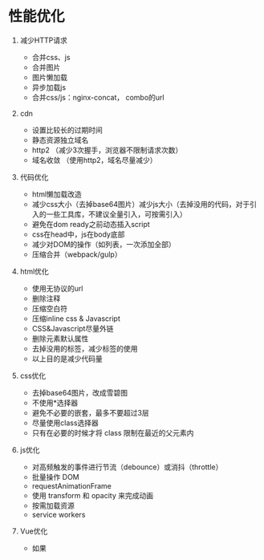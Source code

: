 # 性能优化

1. 减少HTTP请求
    * 合并css、js
    * 合并图片
    * 图片懒加载
    * 异步加载js
    * 合并css/js：nginx-concat， combo的url

2. cdn
    * 设置比较长的过期时间
    * 静态资源独立域名
    * http2 （减少3次握手，浏览器不限制请求次数）
    * 域名收敛 （使用http2，域名尽量减少）
    
3. 代码优化    
    * html懒加载改造
    * 减少css大小（去掉base64图片）减少js大小（去掉没用的代码，对于引入的一些工具库，不建议全量引入，可按需引入）
    * 避免在dom ready之前动态插入script
    * css在head中，js在body底部
    * 减少对DOM的操作（如列表，一次添加全部）
    * 压缩合并（webpack/gulp）
    
4. html优化
    * 使用无协议的url
    * 删除注释
    * 压缩空白符
    * 压缩inline css & Javascript
    * CSS&Javascript尽量外链
    * 删除元素默认属性
    * 去掉没用的标签，减少标签的使用
    * 以上目的是减少代码量
    
5. css优化
    * 去掉base64图片，改成雪碧图
    * 不使用*选择器
    * 避免不必要的嵌套，最多不要超过3层
    * 尽量使用class选择器
    * 只有在必要的时候才将 class 限制在最近的父元素内
    
6. js优化
    * 对高频触发的事件进行节流（debounce）或消抖（throttle）
    * 批量操作 DOM
    * requestAnimationFrame
    * 使用 transform 和 opacity 来完成动画
    * 按需加载资源
    * service workers

7. Vue优化
    * 如果<template>中有大量静态代码，可以提取出放在一个单独的组件中（或使用v-once），避免vue检测到数据变化时重新渲染不会改变的静态代码。（如果放在单独的组件中，不会重新渲染）
    * 在vue中使用for循环时，尽量添加key属性
    * 尽量使用vue的运行时环境
    * 使用refs获取dom元素
        
8. jQuery优化
    * 尽量使用 ID 代替 class
    * 给选择器一个上下文
    * 缓存 jQuery 对象与链式调用
    * 使用 DocumentFrame 的思想
    * 事件的委托处理
    * 最好直接使用原生API操作DOM
    
    
    
# 五阿哥首页优化
   
    1、合并css、js
    2、图片懒加载
    3、非必须首屏加载的js，都通过异步插入script标签来加载(等dom ready之后)或者设置async，code split
    4、img.wuage.com 中的资源设置比较长的过期时间
    5、减少css大小—去掉其中使用的base64格式的图片地址   (其中一个css从72K减少到了6K)
    6、第二个“钢材市场楼层”进行了html懒加载改造 -> 单独处理图片懒加载逻辑
    7、合并css/js：nginx-concat， combo的url
    8、避免在dom ready之前动态插入script
    9、css要放到js之前
    10、静态资源独立域名
    11、cdn
    12、http2 （减少3次握手，浏览器不限制请求次数）
    13、域名收敛 （使用http2，域名尽量减少）


## 白屏时间（first Paint Time）

用户从打开页面开始到页面开始有东西呈现为止

## 首屏时间

用户浏览器首屏内所有内容都呈现出来所花费的时间

## 用户可操作时间(dom Interactive)

用户可以进行正常的点击、输入等操作，默认可以统计domready时间，因为通常会在这时候绑定事件操作

## 总下载时间

页面所有资源都加载完成并呈现出来所花的时间，即页面 onload 的时间
